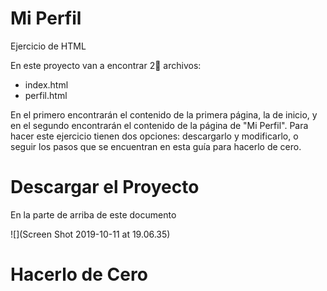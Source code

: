 # Mi Perfil
Ejercicio de HTML

En este proyecto van a encontrar 2⃣ archivos:
- index.html
- perfil.html

En el primero encontrarán el contenido de la primera página, la de inicio, y en el segundo encontrarán el contenido de la página de "Mi Perfil". Para hacer este ejercicio tienen dos opciones: descargarlo y modificarlo, o seguir los pasos que se encuentran en esta guía para hacerlo de cero. 

# Descargar el Proyecto

En la parte de arriba de este documento

![](Screen Shot 2019-10-11 at 19.06.35)


# Hacerlo de Cero


